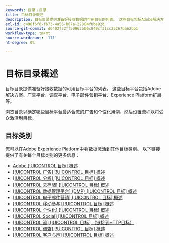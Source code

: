 ```yaml
---
keywords: 目录；目录
title: 目标目录概述
description: 目标目录提供准备好接收数据的可用目标的列表。 这些目标包括Adobe解决方案、广告平台、调查平台、电子邮件营销平台等。
exl-id: c490f6f0-f673-4a56-b87a-22884f8be92d
source-git-commit: d6402f22ff50963b06c849cf31cc25267ba62bb1
workflow-type: tm+mt
source-wordcount: '171'
ht-degree: 0%

---
```


# 目标目录概述

目标目录提供准备好接收数据的可用目标平台的列表。 这些目标平台包括Adobe解决方案、广告平台、调查平台、电子邮件营销平台、Experience Platform扩展等。

浏览目录以确定哪些目标平台最适合您的广告和个性化用例，然后设置流程以将受众激活到目标。

<div id="recs-overview-body-1"></div>
<div id="recs-overview-body-2"></div>
<div id="recs-overview-body-3"></div>
<div id="recs-overview-body-4"></div>
<div id="recs-overview-body-5"></div>
<div id="recs-overview-body-6"></div>

## 目标类别

您可以在Adobe Experience Platform中将数据激活到其他目标类别。 以下链接提供了有关每个目标类别的更多信息：

- [Adobe [!UICONTROL 目标] 概述](adobe/overview.md)
- [[!UICONTROL 广告] [!UICONTROL 目标] 概述](advertising/overview.md)
- [[!UICONTROL 分析] [!UICONTROL 目标] 概述](analytics/overview.md)
- [[!UICONTROL 云存储] [!UICONTROL 目标] 概述](cloud-storage/overview.md)
- [[!UICONTROL 数据管理平台] (DMP) [!UICONTROL 目标] 概述](data-management/overview.md)
- [[!UICONTROL 电子邮件营销] [!UICONTROL 目标] 概述](email-marketing/overview.md)
- [[!UICONTROL 移动参与] [!UICONTROL 目标] 概述](mobile-engagement/overview.md)
- [[!UICONTROL 个性化] [!UICONTROL 目标] 概述](personalization/overview.md)
- [[!UICONTROL Social] [!UICONTROL 目标] 概述](social/overview.md)
- [[!UICONTROL 流] [!UICONTROL 目标] （链接到HTTP目标）](streaming/http-destination.md)
- [[!UICONTROL 调查] [!UICONTROL 目标] 概述](survey/overview.md)
- [[!UICONTROL 客户心声] [!UICONTROL 目标] 概述](voice/overview.md)
